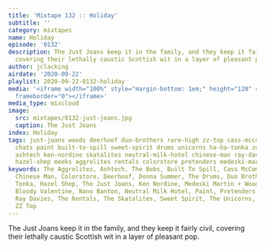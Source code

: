```yaml
---
title: 'Mixtape 132 :: Holiday'
subtitle: ''
category: mixtapes
name: Holiday
episode: '0132'
description: The Just Joans keep it in the family, and they keep it fairly civil,
  covering their lethally caustic Scottish wit in a layer of pleasant pop.
author: jclacking
airdate: '2020-09-22'
playlist: 2020-09-22-0132-holiday
media: '<iframe width="100%" style="margin-bottom: 1em;" height="120" src="https://www.mixcloud.com/widget/iframe/?feed=%2Fthe-lacking-org%2Ftvwhgf-132-holiday%2F&hide_artwork=1&hide_cover=1&light=1"
  frameborder="0"></iframe>'
media_type: mixcloud
image:
  src: mixtapes/0132-just-joans.jpg
  caption: The Just Joans
index: Holiday
tags: just-joans woods deerhoof duo-brothers rare-high zz-top cass-mccombs my-bloody-valentine
  chats paint built-to-spill sweet-spirit drums unicorns ha-ha-tonka zomby nano-banton
  ashtech ken-nordine skatalites neutral-milk-hotel chinese-man ray-davies bobs donna-summer
  hazel-shep meeks aggrolites rentals colorstore pretenders medeski-martin-wood
keywords: The Aggrolites, Ashtech, The Bobs, Built To Spill, Cass McCombs, The Chats,
  Chinese Man, Colorstore, Deerhoof, Donna Summer, The Drums, Duo Brothers, Ha Ha
  Tonka, Hazel Shep, The Just Joans, Ken Nordine, Medeski Martin + Wood, Meeks, My
  Bloody Valentine, Nano Banton, Neutral Milk Hotel, Paint, Pretenders, Rare High,
  Ray Davies, The Rentals, The Skatalites, Sweet Spirit, The Unicorns, Woods, Zomby,
  ZZ Top
---
```

The Just Joans keep it in the family, and they keep it fairly civil, covering their lethally caustic Scottish wit in a layer of pleasant pop.
